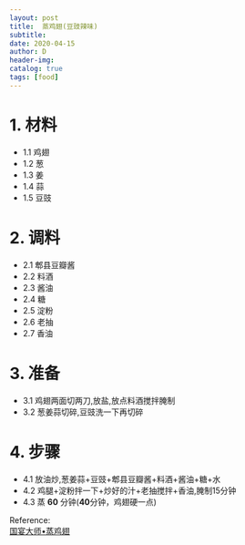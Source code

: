 ```yaml
--- 
layout: post
title:  蒸鸡翅(豆豉辣味)
subtitle:
date: 2020-04-15
author: D
header-img:
catalog: true
tags: [food]
---
```


# 1. 材料
- 1.1 鸡翅
- 1.2 葱
- 1.3 姜
- 1.4 蒜
- 1.5 豆豉

# 2. 调料
- 2.1 郫县豆瓣酱
- 2.2 料酒
- 2.3 酱油
- 2.4 糖
- 2.5 淀粉
- 2.6 老抽
- 2.7 香油

# 3. 准备
- 3.1 鸡翅两面切两刀,放盐,放点料酒搅拌腌制
- 3.2 葱姜蒜切碎,豆豉洗一下再切碎

# 4. 步骤
- 4.1 放油炒,葱姜蒜+豆豉+郫县豆瓣酱+料酒+酱油+糖+水
- 4.2 鸡腿+淀粉拌一下+炒好的汁+老抽搅拌+香油,腌制15分钟
- 4.3 蒸 **60** 分钟(**40**分钟，鸡翅硬一点) 

Reference:<br>
[国宴大师•蒸鸡翅](https://www.youtube.com/watch?v=sF7-Gj08AB4)

